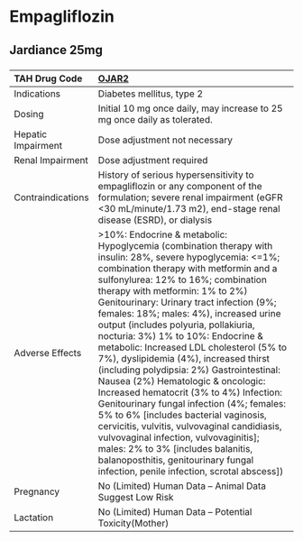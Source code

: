 # Empagliflozin

## Jardiance 25mg

##### 

| TAH Drug Code      | [OJAR2](https://www.tahsda.org.tw/drugs/hissearch.php?drug_code=OJAR2)                                                                                                                                                                                                                                                                                                                                                                                                                                                                                                                                                                                                                                                                                                                                                                                                                                                     |
|:-------------------|:---------------------------------------------------------------------------------------------------------------------------------------------------------------------------------------------------------------------------------------------------------------------------------------------------------------------------------------------------------------------------------------------------------------------------------------------------------------------------------------------------------------------------------------------------------------------------------------------------------------------------------------------------------------------------------------------------------------------------------------------------------------------------------------------------------------------------------------------------------------------------------------------------------------------------|
| Indications        | Diabetes mellitus, type 2                                                                                                                                                                                                                                                                                                                                                                                                                                                                                                                                                                                                                                                                                                                                                                                                                                                                                                  |
| Dosing             | Initial 10 mg once daily, may increase to 25 mg once daily as tolerated.                                                                                                                                                                                                                                                                                                                                                                                                                                                                                                                                                                                                                                                                                                                                                                                                                                                   |
| Hepatic Impairment | Dose adjustment not necessary                                                                                                                                                                                                                                                                                                                                                                                                                                                                                                                                                                                                                                                                                                                                                                                                                                                                                              |
| Renal Impairment   | Dose adjustment required                                                                                                                                                                                                                                                                                                                                                                                                                                                                                                                                                                                                                                                                                                                                                                                                                                                                                                   |
| Contraindications  | History of serious hypersensitivity to empagliflozin or any component of the formulation; severe renal impairment (eGFR <30 mL/minute/1.73 m2), end-stage renal disease (ESRD), or dialysis                                                                                                                                                                                                                                                                                                                                                                                                                                                                                                                                                                                                                                                                                                                                |
| Adverse Effects    | >10%: Endocrine & metabolic: Hypoglycemia (combination therapy with insulin: 28%, severe hypoglycemia: <=1%; combination therapy with metformin and a sulfonylurea: 12% to 16%; combination therapy with metformin: 1% to 2%) Genitourinary: Urinary tract infection (9%; females: 18%; males: 4%), increased urine output (includes polyuria, pollakiuria, nocturia: 3%) 1% to 10%: Endocrine & metabolic: Increased LDL cholesterol (5% to 7%), dyslipidemia (4%), increased thirst (including polydipsia: 2%) Gastrointestinal: Nausea (2%) Hematologic & oncologic: Increased hematocrit (3% to 4%) Infection: Genitourinary fungal infection (4%; females: 5% to 6% [includes bacterial vaginosis, cervicitis, vulvitis, vulvovaginal candidiasis, vulvovaginal infection, vulvovaginitis]; males: 2% to 3% [includes balanitis, balanoposthitis, genitourinary fungal infection, penile infection, scrotal abscess]) |
| Pregnancy          | No (Limited) Human Data – Animal Data Suggest Low Risk                                                                                                                                                                                                                                                                                                                                                                                                                                                                                                                                                                                                                                                                                                                                                                                                                                                                     |
| Lactation          | No (Limited) Human Data – Potential Toxicity(Mother)                                                                                                                                                                                                                                                                                                                                                                                                                                                                                                                                                                                                                                                                                                                                                                                                                                                                       |

